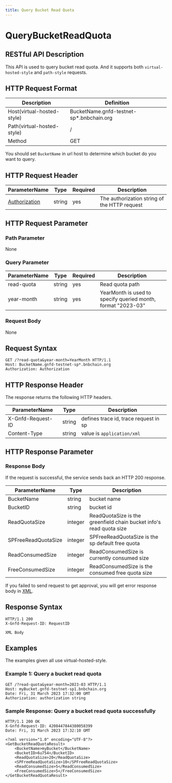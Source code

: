 ```yaml
---
title: Query Bucket Read Quota
---
```


# QueryBucketReadQuota

## RESTful API Description

This API is used to query bucket read quota. And it supports both `virtual-hosted-style` and `path-style` requests.

## HTTP Request Format

| Description                | Definition                                |
| -------------------------- | ----------------------------------------- |
| Host(virtual-hosted-style) | BucketName.gnfd-testnet-sp*.bnbchain.org |
| Path(virtual-hosted-style) | /                                         |
| Method                     | GET                                       |

You should set `BucketName` in url host to determine which bucket do you want to query.

## HTTP Request Header

| ParameterName                                                            | Type   | Required | Description                                  |
| ------------------------------------------------------------------------ | ------ | -------- | -------------------------------------------- |
| [Authorization](../storage-provider-rest/README.md#authorization-header) | string | yes      | The authorization string of the HTTP request |

## HTTP Request Parameter

### Path Parameter

None

### Query Parameter

| ParameterName | Type   | Required | Description                                                  |
| ------------- | ------ | -------- | ------------------------------------------------------------ |
| read-quota    | string | yes      | Read quota path                                              |
| year-month    | string | yes      | YearMonth is used to specify queried month, format "2023-03" |

### Request Body

None

## Request Syntax

```HTTP
GET /?read-quota&year-month=YearMonth HTTP/1.1
Host: BucketName.gnfd-testnet-sp*.bnbchain.org
Authorization: Authorization
```

## HTTP Response Header

The response returns the following HTTP headers.

| ParameterName     | Type   | Description                           |
| ----------------- | ------ | ------------------------------------- |
| X-Gnfd-Request-ID | string | defines trace id, trace request in sp |
| Content-Type      | string | value is `application/xml`            |

## HTTP Response Parameter

### Response Body

If the request is successful, the service sends back an HTTP 200 response.

| ParameterName       | Type    | Description                                                         |
|---------------------| ------- |---------------------------------------------------------------------|
| BucketName          | string  | bucket name                                                         |
| BucketID            | string  | bucket id                                                           |
| ReadQuotaSize       | integer | ReadQuotaSize is the greenfield chain bucket info's read quota size |
| SPFreeReadQuotaSize | integer | SPFreeReadQuotaSize is the sp default free quota                    |
| ReadConsumedSize    | integer | ReadConsumedSize is currently consumed size                         |
| FreeConsumedSize    | integer | ReadConsumedSize is the consumed free quota size                    |

If you failed to send request to get approval, you will get error response body in [XML](./sp_response.md#sp-error-response).

## Response Syntax

```HTTP
HTTP/1.1 200
X-Gnfd-Request-ID: RequestID

XML Body
```

## Examples

The examples given all use virtual-hosted-style.

### Example 1: Query a bucket read quota

```HTTP
GET /?read-quota&year-month=2023-03 HTTP/1.1
Host: myBucket.gnfd-testnet-sp1.bnbchain.org
Date: Fri, 31 March 2023 17:32:00 GMT
Authorization: authorization string
```

### Sample Response: Query a bucket read quota successfully

```HTTP
HTTP/1.1 200 OK
X-Gnfd-Request-ID: 4208447844380058399
Date: Fri, 31 March 2023 17:32:10 GMT

<?xml version="1.0" encoding="UTF-8"?>
<GetBucketReadQuotaResult>
    <BucketName>myBucket</BucketName>
    <BucketID>6u754</BucketID>
    <ReadQuotaSize>20</ReadQuotaSize>
    <SPFreeReadQuotaSize>10</SPFreeReadQuotaSize>
    <ReadConsumedSize>5</ReadConsumedSize>
    <FreeConsumedSize>5</FreeConsumedSize>
</GetBucketReadQuotaResult>
```
